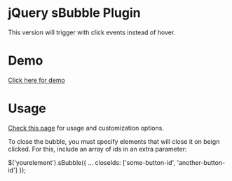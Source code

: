 jQuery sBubble Plugin
=======

This version will trigger with click events instead of hover.

# Demo
[Click here for demo](http://www.ifadey.com/demos/17_jquery-sBubble/)

# Usage
[Check this page](http://www.ifadey.com/2013/01/sbubble-jquery-css3-tooltip-plugin) for usage and customization options.

To close the bubble, you must specify elements that will close it on beign clicked. For this, include an array of ids in an extra parameter:

$('yourelement').sBubble({
	...
	closeIds: ['some-button-id', 'another-button-id']
});
